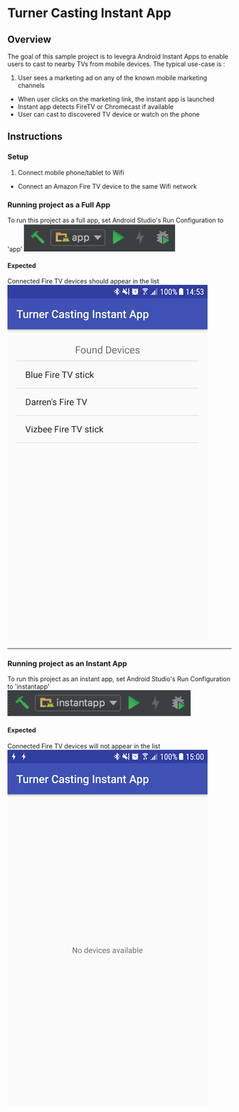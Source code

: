 # Turner Casting Instant App

## Overview

The goal of this sample project is to levegra Android Instant Apps to enable users to cast to nearby TVs from mobile devices. The typical use-case is :

1. User sees a marketing ad on any of the known mobile marketing channels
* When user clicks on the marketing link, the instant app is launched
* Instant app detects FireTV or Chromecast if available
* User can cast to discovered TV device or watch on the phone

## Instructions

### Setup
1. Connect mobile phone/tablet to Wifi
* Connect an Amazon Fire TV device to the same Wifi network

### Running project as a Full App
To run this project as a full app, set Android Studio's Run Configuration to 'app'
![alt text][fullAppRunConfig]

#### Expected
Connected Fire TV devices should appear in the list
![alt text][fullAppScreenshot]

[fullAppRunConfig]: screenshots/full_app_run_config.png ""
[fullAppScreenshot]: screenshots/full_app_screenshot.png ""

---

### Running project as an Instant App
To run this project as an instant app, set Android Studio's Run Configuration to 'instantapp'
![alt text][instantAppRunConfig]

#### Expected
Connected Fire TV devices will not appear in the list
![alt text][instantAppScreenshot]

[instantAppRunConfig]: screenshots/instant_app_run_config.png ""
[instantAppScreenshot]: screenshots/instant_app_screenshot.png ""
